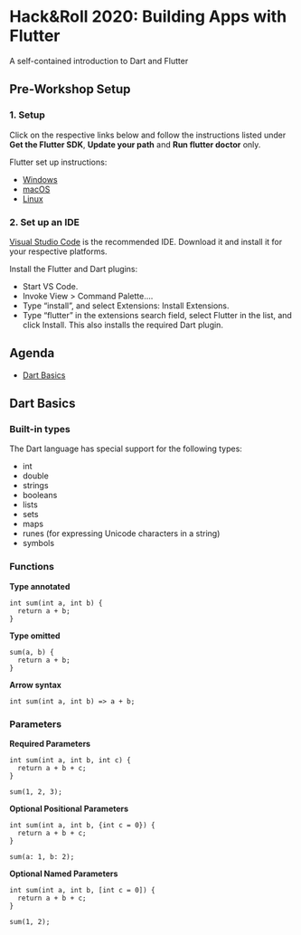 # Hack&Roll 2020: Building Apps with Flutter
A self-contained introduction to Dart and Flutter

## Pre-Workshop Setup

### 1. Setup

Click on the respective links below and follow the instructions listed under **Get the Flutter SDK**, **Update your path** and **Run flutter doctor** only.

Flutter set up instructions:
* [Windows](!https://flutter.dev/docs/get-started/install/windows#get-sdk)
* [macOS](!https://flutter.dev/docs/get-started/install/macos#get-sdk)
* [Linux](!https://flutter.dev/docs/get-started/install/linux#get-sdk)

### 2. Set up an IDE

[Visual Studio Code](!https://code.visualstudio.com/) is the recommended IDE. Download it and install it for your respective platforms.

Install the Flutter and Dart plugins:
* Start VS Code.
* Invoke View > Command Palette….
* Type “install”, and select Extensions: Install Extensions.
* Type “flutter” in the extensions search field, select Flutter in the list, and click Install. This also installs the required Dart plugin.

## Agenda
* [Dart Basics](#dart-basics)

## Dart Basics

### Built-in types

The Dart language has special support for the following types:

* int
* double
* strings
* booleans
* lists
* sets
* maps
* runes (for expressing Unicode characters in a string)
* symbols

### Functions

**Type annotated**
```
int sum(int a, int b) {
  return a + b;
}
```

**Type omitted**
```
sum(a, b) {
  return a + b;
}
```

**Arrow syntax**
```
int sum(int a, int b) => a + b;
```

### Parameters

**Required Parameters**
```
int sum(int a, int b, int c) {
  return a + b + c;
}

sum(1, 2, 3);
```

**Optional Positional Parameters**
```
int sum(int a, int b, {int c = 0}) {
  return a + b + c;
}

sum(a: 1, b: 2);
```

**Optional Named Parameters**
```
int sum(int a, int b, [int c = 0]) {
  return a + b + c;
}

sum(1, 2);
```